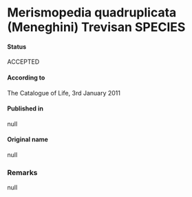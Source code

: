 # Merismopedia quadruplicata (Meneghini) Trevisan SPECIES

#### Status
ACCEPTED

#### According to
The Catalogue of Life, 3rd January 2011

#### Published in
null

#### Original name
null

### Remarks
null